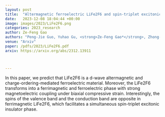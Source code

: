 ```yaml
---
layout: post
title:  "Altermagnetic ferroelectric LiFe2F6 and spin-triplet excitonic insulator phase"
date:   2023-12-08 18:04:44 +00:00
image: images/2023/LiFe2F6.png
categories: 2023_research
author: Ze-Feng Gao
authors: "Peng-Jie Guo, Yuhao Gu, <strong>Ze-Feng Gao*</strong>, Zhong-Yi Lu"
venue: "Arxiv"
paper: /pdfs/2023/LiFe2F6.pdf
arxiv: https://arxiv.org/abs/2312.13911



---
```

In this paper, we predict that LiFe2F6 is a d-wave altermagnetic and charge-ordering-mediated ferroelectric material. Moreover, the LiFe2F6 transforms into a ferrimagnetic and ferroelectric phase with strong magnetoelectric coupling under biaxial compressive strain. Interestingly, the spins of the valence band and the conduction band are opposite in ferrimagnetic LiFe2F6, which facilitates a simultaneous spin-triplet excitonic insulator phase. 